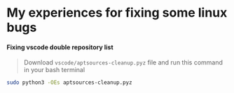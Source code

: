 # My experiences for fixing some linux bugs

#### Fixing vscode double repository list

> Download `vscode/aptsources-cleanup.pyz` file and run this command in your bash terminal

```bash
sudo python3 -OEs aptsources-cleanup.pyz
```
